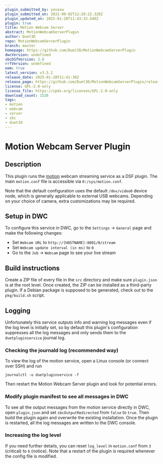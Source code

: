 ```yaml
---
plugin_submitted_by: yasasw
plugin_submitted_on: 2022-09-02T12:28:22.328Z
plugin_updated_on: 2025-01-28T11:43:33.540Z
plugin: true
title: Motion Webcam Server
abstract: MotionWebcamServerPlugin
author: Duet3D
repo: MotionWebcamServerPlugin
branch: master
homepage: https://github.com/Duet3D/MotionWebcamServerPlugin
dwcVersion: undefined
sbcDSfVersion: 3.6
rrfVersion: undefined
oem: true
latest_version: v3.5.2
release_date: 2025-01-28T11:41:30Z
release_page: https://github.com/Duet3D/MotionWebcamServerPlugin/releases/tag/v3.5.2
license: GPL-2.0-only
license_file: https://spdx.org/licenses/GPL-2.0-only
download_count: 1526
tags:
- motion
- webcam
- server
- sbc
- duet3d
---
```


# Motion Webcam Server Plugin

## Description

This plugin runs the [motion](https://github.com/Motion-Project/motion) webcam streaming service as a DSF plugin. The main `motion.conf` file is accessible via `0:/sys/motion.conf`.

Note that the default configuration uses the default `/dev/video0` device node, which is generally applicable to external USB webcams. Depending on your choice of camera, extra customizations may be required.

## Setup in DWC

To configure this service in DWC, go to the `Settings` -> `General` page and make the following changes:

- Set `Webcam URL` to `http://[HOSTNAME]:8081/0/stream`
- Set `Webcam update interval (in ms)` to `0`
- Go to the `Job` -> `Webcam` page to see your live stream

## Build instructions

Create a ZIP file of every file in the `src` directory and make sure `plugin.json` is at the root level. Once created, the ZIP can be installed as a third-party plugin.
If a Debian package is supposed to be generated, check out to the `pkg/build.sh` script.

## Logging

Unfortunately this service outputs info and warning log messages even if the log level is initially set, so by default this plugin's configuration suppresses all the log messages and only sends them to the `duetpluginservice` journal log.

### Checking the journald log (recommended way)

To view the log of the motion service, open a Linux console (or connect over SSH) and run

```
journalctl -u duetpluginservice -f
```

Then restart the Motion Webcam Server plugin and look for potential errors.


### Modify plugin manifest to see all messages in DWC

To see all the output messages from the motion service directly in DWC, open `plugin.json` and set `sbcOutputRedirected` from `false` to `true`. Then build the plugin again and overwrite the existing installation.
Once the plugin is restarted, all the log messages are written to the DWC console.

### Increasing the log level

If you need further details, you can reset `log_level` in `motion.conf` from `3` (critical) to `6` (notice). Note that a restart of the plugin is required whenever the config file is modified.

